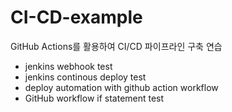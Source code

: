 # CI-CD-example
GitHub Actions를 활용하여 CI/CD 파이프라인 구축 연습

- jenkins webhook test
- jenkins continous deploy test
- deploy automation with github action workflow
- GitHub workflow if statement test
